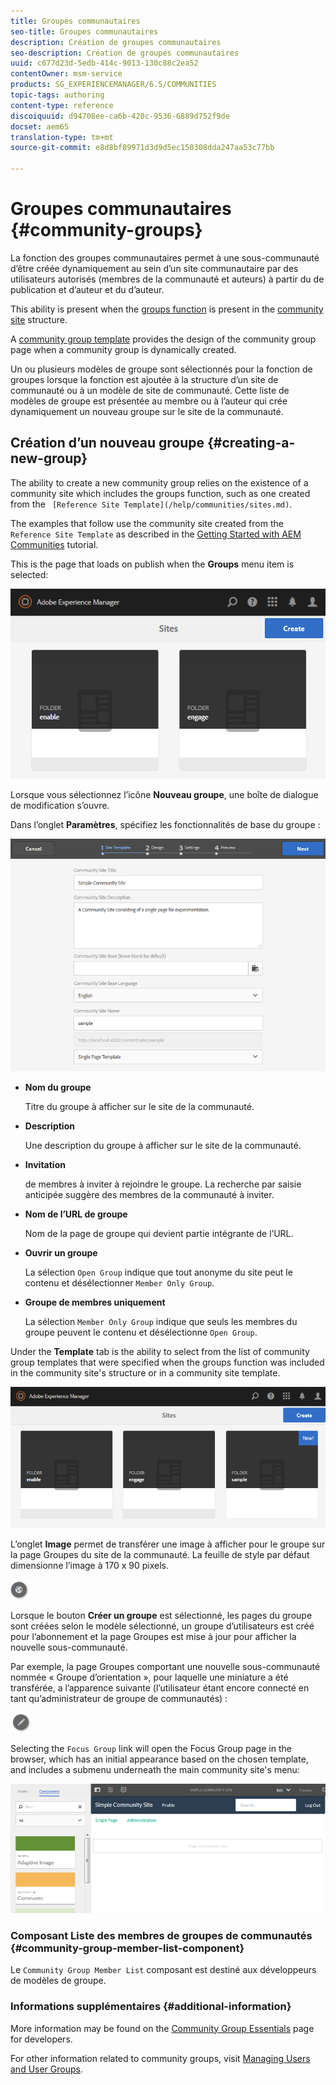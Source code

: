 ```yaml
---
title: Groupes communautaires
seo-title: Groupes communautaires
description: Création de groupes communautaires
seo-description: Création de groupes communautaires
uuid: c677d23d-5edb-414c-9013-130c88c2ea52
contentOwner: msm-service
products: SG_EXPERIENCEMANAGER/6.5/COMMUNITIES
topic-tags: authoring
content-type: reference
discoiquuid: d94708ee-ca6b-420c-9536-6889d752f9de
docset: aem65
translation-type: tm+mt
source-git-commit: e8d8bf89971d3d9d5ec150308dda247aa53c77bb

---
```



# Groupes communautaires {#community-groups}

La fonction des groupes communautaires permet à une sous-communauté d’être créée dynamiquement au sein d’un site communautaire par des utilisateurs autorisés (membres de la communauté et auteurs) à partir du  de publication et d’auteur et du  d’auteur.

This ability is present when the [groups function](/help/communities/functions.md#groups-function) is present in the [community site](/help/communities/sites-console.md) structure.

A [community group template](/help/communities/tools-groups.md) provides the design of the community group page when a community group is dynamically created.

Un ou plusieurs modèles de groupe sont sélectionnés pour la fonction de groupes lorsque la fonction est ajoutée à la structure d’un site de communauté ou à un modèle de site de communauté. Cette liste de modèles de groupe est présentée au membre ou à l’auteur qui crée dynamiquement un nouveau groupe sur le site de la communauté.

## Création d’un nouveau groupe {#creating-a-new-group}

The ability to create a new community group relies on the existence of a community site which includes the groups function, such as one created from the ` [Reference Site Template](/help/communities/sites.md)`.

The examples that follow use the community site created from the `Reference Site Template` as described in the [Getting Started with AEM Communities](/help/communities/getting-started.md) tutorial.

This is the page that loads on publish when the **Groups** menu item is selected:

![chlimage_1-85](assets/chlimage_1-85.png)

Lorsque vous sélectionnez l’icône **Nouveau groupe**, une boîte de dialogue de modification s’ouvre.

Dans l’onglet **Paramètres**, spécifiez les fonctionnalités de base du groupe :

![chlimage_1-86](assets/chlimage_1-86.png)

* **Nom du groupe**

   Titre du groupe à afficher sur le site de la communauté.

* **Description**

   Une description du groupe à afficher sur le site de la communauté.

* **Invitation**

    de membres à inviter à rejoindre le groupe. La recherche par saisie anticipée suggère des membres de la communauté à inviter.

* **Nom de l’URL de groupe**

   Nom de la page de groupe qui devient partie intégrante de l’URL.

* **Ouvrir un groupe**

   La sélection `Open Group` indique que tout anonyme du site peut le contenu et désélectionner `Member Only Group`.

* **Groupe de membres uniquement**

   La sélection `Member Only Group` indique que seuls les membres du groupe peuvent le contenu et désélectionne `Open Group`.

Under the **Template** tab is the ability to
select from the list of community group templates that were specified when the groups function was included in the community site&#39;s structure or in a community site template.

![chlimage_1-87](assets/chlimage_1-87.png)

L’onglet **Image** permet de transférer une image à afficher pour le groupe sur la page Groupes du site de la communauté. La feuille de style par défaut dimensionne l’image à 170 x 90 pixels.

![chlimage_1-88](assets/chlimage_1-88.png)

Lorsque le bouton **Créer un groupe** est sélectionné, les pages du groupe sont créées selon le modèle sélectionné, un groupe d’utilisateurs est créé pour l’abonnement et la page Groupes est mise à jour pour afficher la nouvelle sous-communauté.

Par exemple, la page Groupes comportant une nouvelle sous-communauté nommée « Groupe d’orientation », pour laquelle une miniature a été transférée, a l’apparence suivante (l’utilisateur étant encore connecté en tant qu’administrateur de groupe de communautés) :

![chlimage_1-89](assets/chlimage_1-89.png)

Selecting the `Focus Group` link will open the Focus Group page in the browser, which has an initial appearance based on the chosen template, and includes a submenu underneath the main community site&#39;s menu:

![chlimage_1-90](assets/chlimage_1-90.png)

### Composant Liste des membres de groupes de communautés {#community-group-member-list-component}

Le `Community Group Member List` composant est destiné aux développeurs de modèles de groupe.

### Informations supplémentaires {#additional-information}

More information may be found on the [Community Group Essentials](/help/communities/essentials-groups.md) page for developers.

For other information related to community groups, visit [Managing Users and User Groups](/help/communities/users.md).
